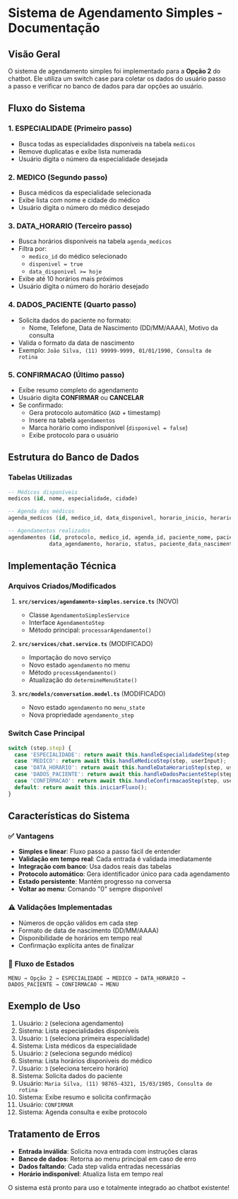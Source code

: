 # Sistema de Agendamento Simples - Documentação

## Visão Geral

O sistema de agendamento simples foi implementado para a **Opção 2** do chatbot. Ele utiliza um switch case para coletar os dados do usuário passo a passo e verificar no banco de dados para dar opções ao usuário.

## Fluxo do Sistema

### 1. **ESPECIALIDADE** (Primeiro passo)
- Busca todas as especialidades disponíveis na tabela `medicos`
- Remove duplicatas e exibe lista numerada
- Usuário digita o número da especialidade desejada

### 2. **MEDICO** (Segundo passo)
- Busca médicos da especialidade selecionada
- Exibe lista com nome e cidade do médico
- Usuário digita o número do médico desejado

### 3. **DATA_HORARIO** (Terceiro passo)
- Busca horários disponíveis na tabela `agenda_medicos`
- Filtra por:
  - `medico_id` do médico selecionado
  - `disponivel = true`
  - `data_disponivel >= hoje`
- Exibe até 10 horários mais próximos
- Usuário digita o número do horário desejado

### 4. **DADOS_PACIENTE** (Quarto passo)
- Solicita dados do paciente no formato:
  - Nome, Telefone, Data de Nascimento (DD/MM/AAAA), Motivo da consulta
- Valida o formato da data de nascimento
- Exemplo: `João Silva, (11) 99999-9999, 01/01/1990, Consulta de rotina`

### 5. **CONFIRMACAO** (Último passo)
- Exibe resumo completo do agendamento
- Usuário digita **CONFIRMAR** ou **CANCELAR**
- Se confirmado:
  - Gera protocolo automático (`AGD` + timestamp)
  - Insere na tabela `agendamentos`
  - Marca horário como indisponível (`disponivel = false`)
  - Exibe protocolo para o usuário

## Estrutura do Banco de Dados

### Tabelas Utilizadas

```sql
-- Médicos disponíveis
medicos (id, nome, especialidade, cidade)

-- Agenda dos médicos
agenda_medicos (id, medico_id, data_disponivel, horario_inicio, horario_fim, disponivel)

-- Agendamentos realizados
agendamentos (id, protocolo, medico_id, agenda_id, paciente_nome, paciente_telefone, 
             data_agendamento, horario, status, paciente_data_nascimento, motivo_consulta)
```

## Implementação Técnica

### Arquivos Criados/Modificados

1. **`src/services/agendamento-simples.service.ts`** (NOVO)
   - Classe `AgendamentoSimplesService`
   - Interface `AgendamentoStep`
   - Método principal: `processarAgendamento()`

2. **`src/services/chat.service.ts`** (MODIFICADO)
   - Importação do novo serviço
   - Novo estado `agendamento` no menu
   - Método `processAgendamento()`
   - Atualização do `determineMenuState()`

3. **`src/models/conversation.model.ts`** (MODIFICADO)
   - Novo estado `agendamento` no `menu_state`
   - Nova propriedade `agendamento_step`

### Switch Case Principal

```typescript
switch (step.step) {
  case 'ESPECIALIDADE': return await this.handleEspecialidadeStep(step, userInput);
  case 'MEDICO': return await this.handleMedicoStep(step, userInput);
  case 'DATA_HORARIO': return await this.handleDataHorarioStep(step, userInput);
  case 'DADOS_PACIENTE': return await this.handleDadosPacienteStep(step, userInput);
  case 'CONFIRMACAO': return await this.handleConfirmacaoStep(step, userInput);
  default: return await this.iniciarFluxo();
}
```

## Características do Sistema

### ✅ **Vantagens**
- **Simples e linear**: Fluxo passo a passo fácil de entender
- **Validação em tempo real**: Cada entrada é validada imediatamente
- **Integração com banco**: Usa dados reais das tabelas
- **Protocolo automático**: Gera identificador único para cada agendamento
- **Estado persistente**: Mantém progresso na conversa
- **Voltar ao menu**: Comando "0" sempre disponível

### ⚠️ **Validações Implementadas**
- Números de opção válidos em cada step
- Formato de data de nascimento (DD/MM/AAAA)
- Disponibilidade de horários em tempo real
- Confirmação explícita antes de finalizar

### 🔄 **Fluxo de Estados**
```
MENU → Opção 2 → ESPECIALIDADE → MEDICO → DATA_HORARIO → DADOS_PACIENTE → CONFIRMACAO → MENU
```

## Exemplo de Uso

1. Usuário: `2` (seleciona agendamento)
2. Sistema: Lista especialidades disponíveis
3. Usuário: `1` (seleciona primeira especialidade)
4. Sistema: Lista médicos da especialidade
5. Usuário: `2` (seleciona segundo médico)
6. Sistema: Lista horários disponíveis do médico
7. Usuário: `3` (seleciona terceiro horário)
8. Sistema: Solicita dados do paciente
9. Usuário: `Maria Silva, (11) 98765-4321, 15/03/1985, Consulta de rotina`
10. Sistema: Exibe resumo e solicita confirmação
11. Usuário: `CONFIRMAR`
12. Sistema: Agenda consulta e exibe protocolo

## Tratamento de Erros

- **Entrada inválida**: Solicita nova entrada com instruções claras
- **Banco de dados**: Retorna ao menu principal em caso de erro
- **Dados faltando**: Cada step valida entradas necessárias
- **Horário indisponível**: Atualiza lista em tempo real

O sistema está pronto para uso e totalmente integrado ao chatbot existente!